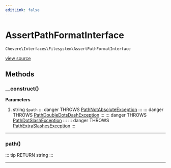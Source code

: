 ```yaml
---
editLink: false
---
```


# AssertPathFormatInterface

`Chevere\Interfaces\Filesystem\AssertPathFormatInterface`

[view source](https://github.com/chevere/chevere/blob/master/interfaces/Filesystem/AssertPathFormatInterface.php)

## Methods

### __construct()

**Parameters**

1. string `$path`
::: danger THROWS
[PathNotAbsoluteException](../../Exceptions/Filesystem/PathNotAbsoluteException.md)
:::
::: danger THROWS
[PathDoubleDotsDashException](../../Exceptions/Filesystem/PathDoubleDotsDashException.md)
:::
::: danger THROWS
[PathDotSlashException](../../Exceptions/Filesystem/PathDotSlashException.md)
:::
::: danger THROWS
[PathExtraSlashesException](../../Exceptions/Filesystem/PathExtraSlashesException.md)
:::

---

### path()

::: tip RETURN
string
:::

---

